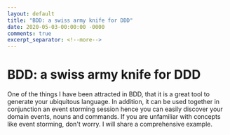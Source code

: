 ```yaml
---
layout: default
title: "BDD: a swiss army knife for DDD"
date: 2020-05-03-00:00:00 -0000
comments: true
excerpt_separator: <!--more-->
---
```


# BDD: a swiss army knife for DDD

One of the things I have been attracted in BDD, that it is a great tool to generate your ubiquitous language. In addition, it can be used together in conjunction an event storming session hence you can easily discover your domain events, nouns and commands. If you are unfamiliar with concepts like event storming, don't worry. I will share a comprehensive example.

<!--more-->
